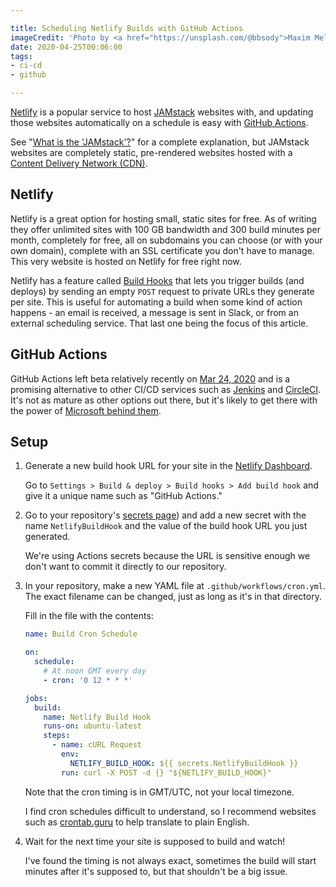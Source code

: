 ```yaml
---

title: Scheduling Netlify Builds with GitHub Actions
imageCredit: 'Photo by <a href="https://unsplash.com/@bbsody">Maxim Melnikov</a> on <a href="https://unsplash.com/photos/7oh6dJVhurM">Unsplash</a>'
date: 2020-04-25T00:06:00
tags:
- ci-cd
- github

---
```


[Netlify](https://www.netlify.com/) is a popular service to host [JAMstack](https://www.netlify.com/jamstack/) websites with, and updating those websites automatically on a schedule is easy with [GitHub Actions](https://github.com/features/actions).

See "[What is the 'JAMstack'?](/blog/what-is-the-jamstack)" for a complete explanation, but JAMstack websites are completely static, pre-rendered websites hosted with a [Content Delivery Network (CDN)](https://en.wikipedia.org/wiki/Content_delivery_network).

## Netlify

Netlify is a great option for hosting small, static sites for free. As of writing they offer unlimited sites with 100 GB bandwidth and 300 build minutes per month, completely for free, all on subdomains you can choose (or with your own domain), complete with an SSL certificate you don't have to manage. This very website is hosted on Netlify for free right now.

Netlify has a feature called [Build Hooks](https://docs.netlify.com/configure-builds/build-hooks/) that lets you trigger builds (and deploys) by sending an empty `POST` request to private URLs they generate per site. This is useful for automating a build when some kind of action happens - an email is received, a message is sent in Slack, or from an external scheduling service. That last one being the focus of this article.

## GitHub Actions

GitHub Actions left beta relatively recently on [Mar 24, 2020](https://github.blog/changelog/2020-03-24-github-actions-api-is-now-generally-available/) and is a promising alternative to other CI/CD services such as [Jenkins](https://www.jenkins.io/) and [CircleCI](https://circleci.com/). It's not as mature as other options out there, but it's likely to get there with the power of [Microsoft behind them](https://blogs.microsoft.com/blog/2018/10/26/microsoft-completes-github-acquisition/).

## Setup

1. Generate a new build hook URL for your site in the [Netlify Dashboard](https://app.netlify.com/).

    Go to `Settings > Build & deploy > Build hooks > Add build hook` and give it a unique name such as "GitHub Actions."

2. Go to your repository's [secrets page](https://help.github.com/en/actions/configuring-and-managing-workflows/creating-and-storing-encrypted-secrets)) and add a new secret with the name `NetlifyBuildHook` and the value of the build hook URL you just generated.

    We're using Actions secrets because the URL is sensitive enough we don't want to commit it directly to our repository.

3. In your repository, make a new YAML file at `.github/workflows/cron.yml`. The exact filename can be changed, just as long as it's in that directory.

    Fill in the file with the contents:

    ```yaml
    name: Build Cron Schedule

    on:
      schedule:
        # At noon GMT every day
        - cron: '0 12 * * *'

    jobs:
      build:
        name: Netlify Build Hook
        runs-on: ubuntu-latest
        steps:
          - name: cURL Request
            env:
              NETLIFY_BUILD_HOOK: ${{ secrets.NetlifyBuildHook }}
            run: curl -X POST -d {} "${NETLIFY_BUILD_HOOK}"
    ```

    Note that the cron timing is in GMT/UTC, not your local timezone.

    I find cron schedules difficult to understand, so I recommend websites such as [crontab.guru](https://crontab.guru) to help translate to plain English.

4. Wait for the next time your site is supposed to build and watch!

    I've found the timing is not always exact, sometimes the build will start minutes after it's supposed to, but that shouldn't be a big issue.
